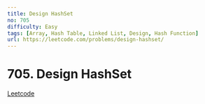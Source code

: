 ```yaml
---
title: Design HashSet
no: 705
difficulty: Easy
tags: [Array, Hash Table, Linked List, Design, Hash Function]
url: https://leetcode.com/problems/design-hashset/
---
```


# 705. Design HashSet

[Leetcode](https://leetcode.com/problems/design-hashset/)

